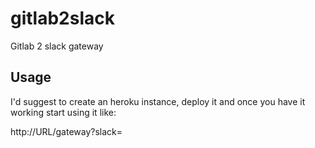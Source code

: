 # gitlab2slack
Gitlab 2 slack gateway

## Usage

I'd suggest to create an heroku instance, deploy it and once you have it working start using it like:

http://URL/gateway?slack=<SLACKTOKEN>
